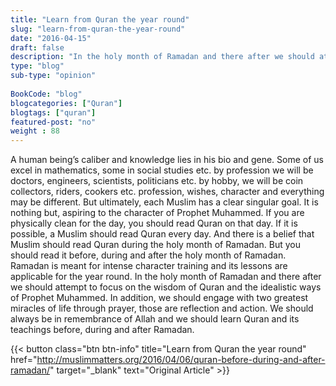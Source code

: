 ```yaml
--- 
title: "Learn from Quran the year round" 
slug: "learn-from-quran-the-year-round"
date: "2016-04-15" 
draft: false 
description: "In the holy month of Ramadan and there after we should attempt to focus on the wisdom of Quran and the idealistic ways of Prophet Muhammed." 
type: "blog"
sub-type: "opinion" 
 
BookCode: "blog"
blogcategories: ["Quran"]
blogtags: ["quran"]
featured-post: "no"
weight : 88
---  
```

 A human being’s caliber and knowledge lies in his bio and gene. Some of us excel in mathematics, some in social studies etc. by profession we will be doctors, engineers, scientists, politicians etc. by hobby, we will be coin collectors, riders, cookers etc. profession, wishes, character and everything may be different. But ultimately, each Muslim has a clear singular goal. It is nothing but, aspiring to the character of Prophet Muhammed. If you are physically clean for the day, you should read Quran on that day. If it is possible, a Muslim should read Quran every day. And there is a belief that Muslim should read Quran during the holy month of Ramadan. But you should read it before, during and after the holy month of Ramadan. Ramadan is meant for intense character training and its lessons are applicable for the year round. In the holy month of Ramadan and there after we should attempt to focus on the wisdom of Quran and the idealistic ways of Prophet Muhammed. In addition, we should engage with two greatest miracles of life through prayer, those are reflection and action. We should always be in remembrance of Allah and we should learn Quran and its teachings before, during and after Ramadan.

{{< button class="btn btn-info" title="Learn from Quran the year round" href="http://muslimmatters.org/2016/04/06/quran-before-during-and-after-ramadan/" target="_blank" text="Original Article" >}}
